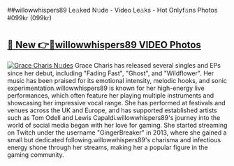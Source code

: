 ##willowwhispers89 Le𝚊ked N𝚞de - Video Le𝚊ks - Hot Onlyf𝚊ns Photos #099kr (099kr)

# <h2><a href="https://mediaupload.pro?title=willowwhispers89&ref=9FEB">🔗 New 👉🔴willowwhispers89 VIDEO Photos</a></h2>

[![Grace Charis N𝚞des](https://i.imgur.com/rIISA9y.gif)](https://mediaupload.pro?title=willowwhispers89&ref=9FEB)
Grace Charis has released several singles and EPs since her debut, including "Fading Fast", "Ghost", and "Wildflower". Her music has been praised for its emotional intensity, melodic hooks, and sonic experimentation.willowwhispers89 is known for her high-energy live performances, which often feature her playing multiple instruments and showcasing her impressive vocal range. She has performed at festivals and venues across the UK and Europe, and has supported established artists such as Tom Odell and Lewis Capaldi.willowwhispers89's journey into the world of social media began with her love for gaming. She started streaming on Twitch under the username "GingerBreaker" in 2013, where she gained a small but dedicated following.willowwhispers89's charisma and infectious energy shone through her streams, making her a popular figure in the gaming community.